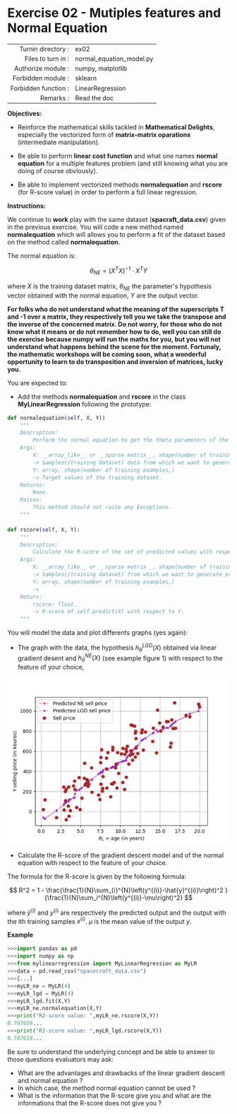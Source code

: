 # Exercise 02 - Mutiples features and Normal Equation

|                         |                    |
| -----------------------:| ------------------ |
|   Turnin directory :    |  ex02              |
|   Files to turn in :    |  normal_equation_model.py  |
|   Authorize module :    |  numpy, matplotlib |
|   Forbidden module :    |  sklearn           |
|   Forbidden function :  |  LinearRegression  |
|   Remarks :             |  Read the doc      |

**Objectives:** 

* Reinforce the mathematical skills tackled in **Mathematical Delights**, especially the vectorized form of __matrix-matrix oparations__ (intermediate manipulation).
* Be able to perform  __linear cost function__ and what one names  __normal equation__ for a multiple features problem (and still knowing what you are doing of course obviously).

* Be able to implement vectorized methods **normalequation** and **rscore** (for R-score value) in order to perform a full linear regression.


**Instructions:**

We continue to __work__ play with the same dataset (__spacraft_data.csv__) given in the previous exercise. 
You will code a new method named **normalequation** which will allows you to perform a fit of the dataset based on the method called __normalequation__.

The normal equation is:

$$
{\theta}_{NE} = \left({X}^{T} {X}\right)^{-1}\cdot{X}^T{Y}
$$

where ${X}$ is the training dataset matrix, ${\theta}_{NE}$ the parameter's hypothesis vector obtained with the normal equation, ${Y}$ are the output vector.

__For folks who do not understand what the meaning of the superscripts **T** and **-1** over a matrix, they respectively tell you we take the transpose and the inverse of the concerned matrix.
Do not worry, for those who do not know what it means or do not remember how to do, well you can still do the exercise because numpy will run the maths for you, but you will not understand what happens behind the scene for the moment.
Fortunaly, the mathematic workshops will be coming soon, what a wonderful opportunity to learn to do transposition and inversion of matrices, lucky you.__


You are expected to:
* Add the methods **normalequation** and **rscore** in the class **MyLinearRegression** following the prototype:
```python
def normalequation(self, X, Y))
	"""
	Description:
		Perform the normal equation to get the theta parameters of the hypothesis h and stock them in self.theta.
	Args:
		X: __array_like__ or __sparse matrix__, shape(number of training examples, number of features)
		-> Samples(/training dataset) data from which we want to generate predicted values.
		Y: array, shape(number of training examples,)
		-> Target values of the training dataset.
	Returns:
		None.
	Raises:
		This method should not raise any Exceptions.
	"""

def rscore(self, X, Y):
	"""
	Description:
		Calculate the R-score of the set of predicted values with respect to Y.
	Args:
		X: __array_like__ or __sparse matrix__, shape(number of training examples, number of features)
		-> Samples(/training dataset) from which we want to generate predicted values.
		Y: array, shape(number of training examples,)
		->
	Return:
		rscore: float.
		-> R-score of self.predict(X) with respect to Y.
	"""
```

You will model the data and plot differents graphs (yes again):
* The graph with the data, the hypothesis $h_{{\theta}}^{LGD}({X})$ obtained via linear gradient desent and $h_{{\theta}}^{NE}({X})$ (see example figure 1) with respect to the feature of your choice,

<img src="day01/assets/Figure_1_Sellprice_ne_lgd_vs_age.png" />

* Calculate the R-score of the gradient descent model and of the normal equation with respect to the feature of your choice.

The formula for the R-score is given by the following formula:

$$
R^2 = 1 - \frac{\frac{1}{N}\sum_{i}^{N}\left(y^{(i)}-\hat{y}^{(i)}\right)^2 }{\frac{1}{N}\sum_i^{N}\left(y^{(i)}-\mu\right)^2}
$$

where $\hat{y}^{(i)}$ and $y^(i)$ are respectively the predicted output and the output with the ith training samples $x^{(i)}$. $\mu$ is the mean value of the output $y$.

**Example**
```python
>>>import pandas as pd
>>>import numpy as np
>>>from mylinearregression import MyLinearRegression as MyLR
>>>data = pd.read_csv("spacecraft_data.csv")
>>>[...]
>>>myLR_ne = MyLR(4)
>>>myLR_lgd = MyLR(4)
>>>myLR_lgd.fit(X,Y)
>>>myLR_ne.normalequation(X,Y)
>>>print("R2-score value: ",myLR_ne.rscore(X,Y))
0.787659...
>>>print("R2-score value: ",myLR_lgd.rscore(X,Y))
0.787619...
```

Be sure to understand the underlying concept and be able to answer to those questions evaluators may ask:
* What are the advantages and drawbacks of the linear gradient descent and normal equation ?
* In which case, the method normal equation cannot be used ?
* What is the information that the R-score give you and what are the informations that the R-score does not give you ?
